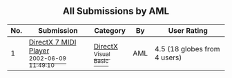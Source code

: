 ﻿<div align="center">

## All Submissions by AML

</div>

No.  | Submission | Category | By   | User Rating
---- | ---------- | -------- | ---- | -----------
1 | [DirectX 7 MIDI Player<br /><sup>2002-06-09 11:49:10</sup>](https://github.com/Planet-Source-Code/aml-directx-7-midi-player__1-35651) | [DirectX<br /><sup>Visual Basic</sup>](../ByCategory/directx__1-44.md) | AML | 4.5 (18 globes from 4 users)
